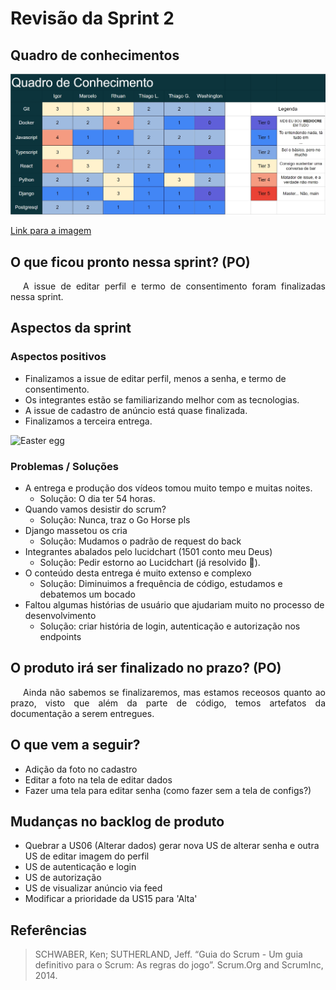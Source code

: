 # Revisão da Sprint 2

## Quadro de conhecimentos

![Quadro conhecimentos](../../../assets/equipe/quadro_sprint2.jpg)

<a href="https://drive.google.com/file/d/1uydCa6GdV0EkR9Cfc88E3BOEN69kM0zj/view?usp=sharing" target="_blank" rel="noopener noreferrer">Link para a imagem</a>

## O que ficou pronto nessa sprint? (PO)

<p style="text-indent: 20px; text-align: justify">
A issue de editar perfil e termo de consentimento foram finalizadas nessa sprint.
</p>

## Aspectos da sprint

### Aspectos positivos

- Finalizamos a issue de editar perfil, menos a senha, e termo de consentimento.
- Os integrantes estão se familiarizando melhor com as tecnologias.
- A issue de cadastro de anúncio está quase finalizada.
- Finalizamos a terceira entrega.

![Easter egg](https://media1.tenor.com/images/5f0921b998b61bfa15db2021b3e7e54f/tenor.gif?itemid=14001403)

### Problemas / Soluções

- A entrega e produção dos vídeos tomou muito tempo e muitas noites.
  - Solução: O dia ter 54 horas.
- Quando vamos desistir do scrum?
  - Solução: Nunca, traz o Go Horse pls
- Django massetou os cria
  - Solução: Mudamos o padrão de request do back
- Integrantes abalados pelo lucidchart (1501 conto meu Deus)
  - Solução: Pedir estorno ao Lucidchart (já resolvido :raised_hands:).
- O conteúdo desta entrega é muito extenso e complexo
  - Solução: Diminuimos a frequência de código, estudamos e debatemos um bocado
- Faltou algumas histórias de usuário que ajudariam muito no processo de desenvolvimento
  - Solução: criar história de login, autenticação e autorização nos endpoints

## O produto irá ser finalizado no prazo? (PO)

<p style="text-indent: 20px; text-align: justify">
Ainda não sabemos se finalizaremos, mas estamos receosos quanto ao prazo, visto que além da parte de código, temos artefatos da documentação a serem entregues.
</p>

## O que vem a seguir?

- Adição da foto no cadastro
- Editar a foto na tela de editar dados
- Fazer uma tela para editar senha (como fazer sem a tela de configs?)

## Mudanças no backlog de produto

- Quebrar a US06 (Alterar dados) gerar nova US de alterar senha e outra US de editar imagem do perfil
- US de autenticação e login
- US de autorização
- US de visualizar anúncio via feed
- Modificar a prioridade da US15 para 'Alta'

## Referências

> SCHWABER, Ken; SUTHERLAND, Jeff. “Guia do Scrum - Um guia definitivo para o Scrum: As regras do jogo”. Scrum.Org and ScrumInc, 2014.
